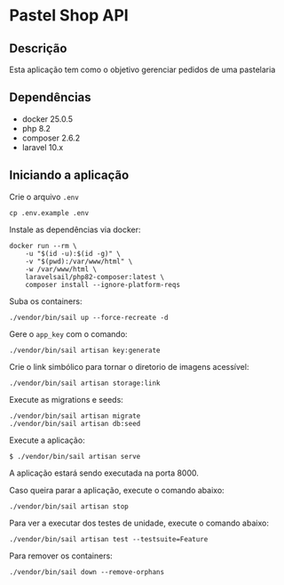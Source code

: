 # Pastel Shop API

## Descrição
Esta aplicação tem como o objetivo gerenciar pedidos de uma pastelaria

## Dependências
- docker 25.0.5
- php 8.2
- composer 2.6.2
- laravel 10.x

## Iniciando a aplicação
Crie o arquivo `.env`

```shell
cp .env.example .env
```

Instale as dependências via docker:

```shell
docker run --rm \
    -u "$(id -u):$(id -g)" \
    -v "$(pwd):/var/www/html" \
    -w /var/www/html \
    laravelsail/php82-composer:latest \
    composer install --ignore-platform-reqs
```

Suba os containers:

```shell
./vendor/bin/sail up --force-recreate -d
```

Gere o `app_key` com o comando:

```shell
./vendor/bin/sail artisan key:generate
```
Crie o link simbólico para tornar o diretorio de imagens acessível:

```shell
./vendor/bin/sail artisan storage:link
```

Execute as migrations e seeds:
```shell
./vendor/bin/sail artisan migrate
./vendor/bin/sail artisan db:seed
```

Execute a aplicação:

```shell
$ ./vendor/bin/sail artisan serve
```
A aplicação estará sendo executada na porta 8000.

Caso queira parar a aplicação, execute o comando abaixo:

```shell
./vendor/bin/sail artisan stop
```

Para ver a executar dos testes de unidade, execute o comando abaixo:

```shell
./vendor/bin/sail artisan test --testsuite=Feature
```

Para remover os containers:
```shell
./vendor/bin/sail down --remove-orphans
```
